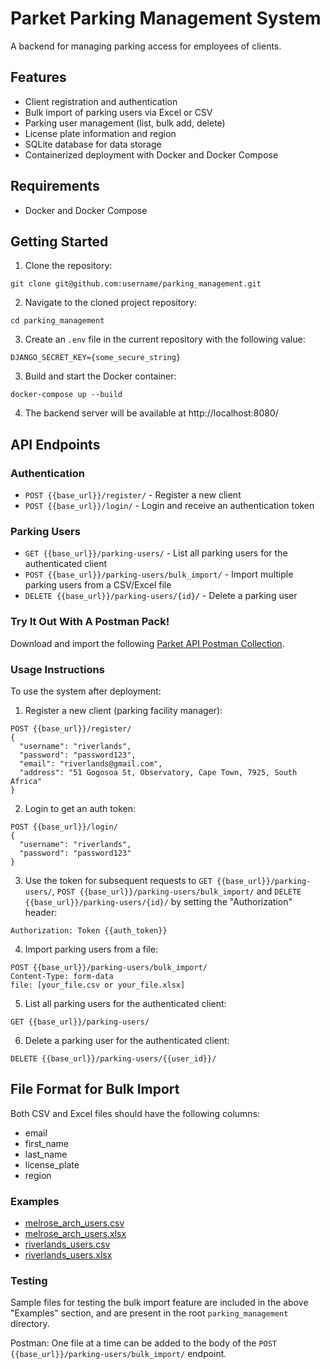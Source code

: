 # Parket Parking Management System

A backend for managing parking access for employees of clients.

## Features

- Client registration and authentication
- Bulk import of parking users via Excel or CSV
- Parking user management (list, bulk add, delete)
- License plate information and region 
- SQLite database for data storage
- Containerized deployment with Docker and Docker Compose

## Requirements

- Docker and Docker Compose

## Getting Started

1. Clone the repository:
```
git clone git@github.com:username/parking_management.git
```

2. Navigate to the cloned project repository:
```
cd parking_management
```

3. Create an `.env` file in the current repository with the following value:
```
DJANGO_SECRET_KEY={some_secure_string}
```

3. Build and start the Docker container:
```
docker-compose up --build
```

4. The backend server will be available at http://localhost:8080/

## API Endpoints

### Authentication
- `POST {{base_url}}/register/` - Register a new client
- `POST {{base_url}}/login/` - Login and receive an authentication token

### Parking Users
- `GET {{base_url}}/parking-users/` - List all parking users for the authenticated client
- `POST {{base_url}}/parking-users/bulk_import/` - Import multiple parking users from a CSV/Excel file
- `DELETE {{base_url}}/parking-users/{id}/` - Delete a parking user

### Try It Out With A Postman Pack!
Download and import the following
[Parket API Postman Collection](https://gist.github.com/StephanVanBiljon/bb1300f3ec3bd092421cb40fabc90674).

### Usage Instructions
To use the system after deployment:

1. Register a new client (parking facility manager):
```
POST {{base_url}}/register/
{
  "username": "riverlands",
  "password": "password123",
  "email": "riverlands@gmail.com",
  "address": "51 Gogosoa St, Observatory, Cape Town, 7925, South Africa"
}
```

2. Login to get an auth token:
```
POST {{base_url}}/login/
{
  "username": "riverlands",
  "password": "password123"
}
```

3. Use the token for subsequent requests to `GET {{base_url}}/parking-users/`,
`POST {{base_url}}/parking-users/bulk_import/` and
`DELETE {{base_url}}/parking-users/{id}/` by setting the "Authorization" header:
```
Authorization: Token {{auth_token}}
```

4. Import parking users from a file:

```
POST {{base_url}}/parking-users/bulk_import/
Content-Type: form-data
file: [your_file.csv or your_file.xlsx]
```

5. List all parking users for the authenticated client:
```
GET {{base_url}}/parking-users/
```

6. Delete a parking user for the authenticated client:
```
DELETE {{base_url}}/parking-users/{{user_id}}/
```

## File Format for Bulk Import

Both CSV and Excel files should have the following columns:
- email
- first_name
- last_name
- license_plate
- region

### Examples

- [melrose_arch_users.csv](melrose_arch_users.csv)
- [melrose_arch_users.xlsx](melrose_arch_users.xlsx)
- [riverlands_users.csv](riverlands_users.csv)
- [riverlands_users.xlsx](riverlands_users.xlsx)

### Testing

Sample files for testing the bulk import feature are included in the above "Examples" section, and are present in the root `parking_management` directory. 

Postman: One file at a time can be added to the body of the `POST {{base_url}}/parking-users/bulk_import/` endpoint. 
